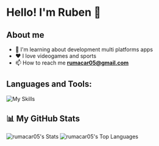 # Hello! I'm Ruben 👋
## About me
- 💭 I'm learning about development multi platforms apps
- ❤️ I love videogames and sports
- 📫 How to reach me **rumacar05@gmail.com**

## Languages and Tools:
![My Skills](https://skillicons.dev/icons?i=kotlin,java,cs,mysql,git,github,docker,html)

## 📊 My GitHub Stats
![rumacar05's Stats](https://github-readme-stats.vercel.app/api?username=rumacar05&theme=dark&show_icons=true&hide_border=true&count_private=true)
![rumacar05's Top Languages](https://github-readme-stats.vercel.app/api/top-langs/?username=rumacar05&theme=dark&show_icons=true&hide_border=true&layout=compact)
